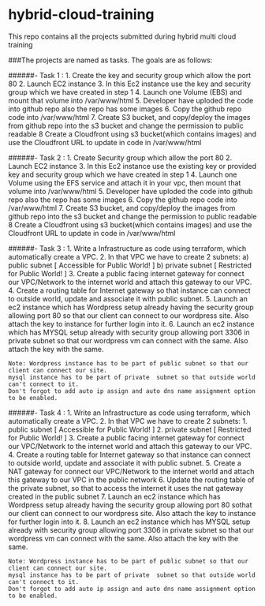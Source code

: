 # hybrid-cloud-training
This repo contains all the projects submitted during hybrid multi cloud training

###The projects are named as tasks. The goals are as follows:

######- Task 1 :
    1. Create the key and security group which allow the port 80
    2. Launch EC2 instance
    3. In this Ec2 instance use the key and security group which we have created in step 1
    4. Launch one Volume (EBS) and mount that volume into /var/www/html
    5. Developer have uploded the code into github repo also the repo has some images
    6. Copy the github repo code into /var/www/html
    7. Create S3 bucket, and copy/deploy the images from github repo into the s3 bucket and change the permission to public readable
    8 Create a Cloudfront using s3 bucket(which contains images) and use the Cloudfront URL to  update in code in /var/www/html

######- Task 2 :
    1. Create Security group which allow the port 80
    2. Launch EC2 instance
    3. In this Ec2 instance use the existing key or provided key and security group which we have created in step 1
    4. Launch one Volume using the EFS service and attach it in your vpc, then mount that volume into /var/www/html
    5. Developer have uploded the code into github repo also the repo has some images
    6. Copy the github repo code into /var/www/html
    7. Create S3 bucket, and copy/deploy the images from github repo into the s3 bucket and change the permission to public readable
    8 Create a Cloudfront using s3 bucket(which contains images) and use the Cloudfront URL to  update in code in /var/www/html

######- Task 3 :
    1. Write a Infrastructure as code using terraform, which automatically create a VPC.
    2. In that VPC we have to create 2 subnets:
        a)  public  subnet [ Accessible for Public World! ] 
        b)  private subnet [ Restricted for Public World! ]
    3. Create a public facing internet gateway for connect our VPC/Network to the internet world and attach this gateway to our VPC.
    4. Create  a routing table for Internet gateway so that instance can connect to outside world, update and associate it with public subnet.
    5. Launch an ec2 instance which has Wordpress setup already having the security group allowing  port 80 so that our client can connect to our wordpress site.
    Also attach the key to instance for further login into it.
    6. Launch an ec2 instance which has MYSQL setup already with security group allowing  port 3306 in private subnet so that our wordpress vm can connect with the same.
    Also attach the key with the same.

    Note: Wordpress instance has to be part of public subnet so that our client can connect our site. 
    mysql instance has to be part of private  subnet so that outside world can't connect to it.
    Don't forgot to add auto ip assign and auto dns name assignment option to be enabled.

######- Task 4 :
    1.  Write an Infrastructure as code using terraform, which automatically create a VPC.
    2.  In that VPC we have to create 2 subnets:
        1.   public  subnet [ Accessible for Public World! ] 
        2.   private subnet [ Restricted for Public World! ]
    3. Create a public facing internet gateway for connect our VPC/Network to the internet world and attach this gateway to our VPC.
    4. Create  a routing table for Internet gateway so that instance can connect to outside world, update and associate it with public subnet.
    5.  Create a NAT gateway for connect our VPC/Network to the internet world  and attach this gateway to our VPC in the public network
    6.  Update the routing table of the private subnet, so that to access the internet it uses the nat gateway created in the public subnet
    7.  Launch an ec2 instance which has Wordpress setup already having the security group allowing  port 80 sothat our client can connect to our wordpress site. Also attach the key to instance for further login into it.
    8.  Launch an ec2 instance which has MYSQL setup already with security group allowing  port 3306 in private subnet so that our wordpress vm can connect with the same. Also attach the key with the same.

    Note: Wordpress instance has to be part of public subnet so that our client can connect our site. 
    mysql instance has to be part of private  subnet so that outside world can't connect to it.
    Don't forgot to add auto ip assign and auto dns name assignment option to be enabled.
